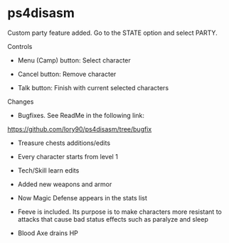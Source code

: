# ps4disasm
Custom party feature added. Go to the STATE option and select PARTY.


Controls


- Menu (Camp) button: Select character

- Cancel button: Remove character

- Talk button: Finish with current selected characters

Changes

- Bugfixes. See ReadMe in the following link:

https://github.com/lory90/ps4disasm/tree/bugfix

- Treasure chests additions/edits

- Every character starts from level 1

- Tech/Skill learn edits

- Added new weapons and armor

- Now Magic Defense appears in the stats list

- Feeve is included. Its purpose is to make characters more resistant to attacks that cause bad status effects such as paralyze and sleep

- Blood Axe drains HP
